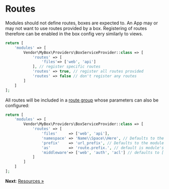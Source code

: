 # Routes

Modules should not define routes, boxes are expected to.
An App may or may not want to use routes provided by a box.
Registering of routes therefore can be enabled in the box config very similarly to views.

```php
return [
    'modules' => [
        Vendor\MyBox\Providers\BoxServiceProvider::class => [
            'routes' => [
                'files'=> ['web', 'api']
            ], // register specific routes
            'routes' => true, // register all routes provided
            'routes' => false // don't register any routes
        ]
    ]
];
```
All routes will be included in a [route group](https://laravel.com/docs/5.4/routing#route-groups) whose parameters can also be configured:

```php
return [
    'modules' => [
        Vendor\MyBox\Providers\BoxServiceProvider::class => [
            'routes' => [
                'files'     => ['web', 'api'],
                'namespace' => 'Name\\Space\\Here', // Defaults to the module's route namespace
                'prefix'    => 'url_prefix', // Defaults to the module's short name
                'as'        => 'route.prefix.', // default is module's short name and a dot ('.') at the end
                'middleware'=> ['web', 'auth', 'acl'] // defaults to ['web']
            ]
        ]
    ]
];
```

**Next**: [Resources &raquo;](resources.md)